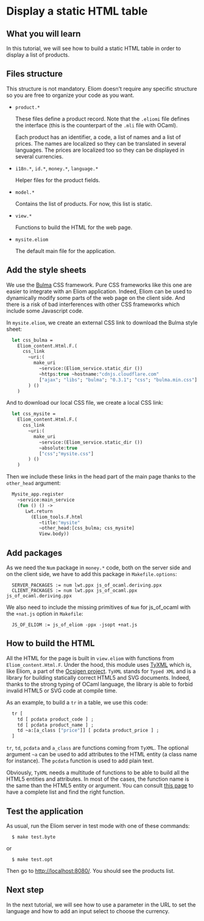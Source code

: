 # Display a static HTML table

## What you will learn

  In this tutorial, we will see how to build a static HTML table in order to display a list of products.

## Files structure

  This structure is not mandatory. Eliom doesn't require any specific structure so you are free to organize your code as you want.

  - `product.*`

    These files define a product record. Note that the `.eliomi` file defines the interface (this is the counterpart of the `.mli` file with OCaml).

    Each product has an identifier, a code, a list of names and a list of prices. The names are localized so they can be translated in several languages. The prices are localized too so they can be displayed in several currencies.

  - `i18n.*`, `id.*`, `money.*`, `language.*`

    Helper files for the product fields.

  - `model.*`

    Contains the list of products. For now, this list is static.

  - `view.*`

    Functions to build the HTML for the web page.

  - `mysite.eliom`

    The default main file for the application.

## Add the style sheets

We use the [Bulma](http://bulma.io/) CSS framework. Pure CSS frameworks like this one are easier to integrate with an Eliom application. Indeed, Eliom can be used to dynamically modify some parts of the web page on the client side. And there is a risk of bad interferences with other CSS frameworks which include some Javascript code.

In `mysite.eliom`, we create an external CSS link to download the Bulma style sheet:

```ocaml
  let css_bulma =
    Eliom_content.Html.F.(
      css_link
        ~uri:(
          make_uri
            ~service:(Eliom_service.static_dir ())
            ~https:true ~hostname:"cdnjs.cloudflare.com"
            ["ajax"; "libs"; "bulma"; "0.3.1"; "css"; "bulma.min.css"]
        ) ()
    )
```

And to download our local CSS file, we create a local CSS link:

```ocaml
  let css_mysite =
    Eliom_content.Html.F.(
      css_link
        ~uri:(
          make_uri
            ~service:(Eliom_service.static_dir ())
            ~absolute:true
            ["css";"mysite.css"]
        ) ()
    )
```

Then we include these links in the head part of the main page thanks to the `other_head` argument:

```ocaml
  Mysite_app.register
    ~service:main_service
    (fun () () ->
       Lwt.return
         (Eliom_tools.F.html
            ~title:"mysite"
            ~other_head:[css_bulma; css_mysite]
            View.body))
```

## Add packages

As we need the `Num` package in `money.*` code, both on the server side and on the client side, we have to add this package in `Makefile.options`:

```
  SERVER_PACKAGES := num lwt.ppx js_of_ocaml.deriving.ppx
  CLIENT_PACKAGES := num lwt.ppx js_of_ocaml.ppx js_of_ocaml.deriving.ppx
```

We also need to include the missing primitives of `Num` for js_of_ocaml with the `+nat.js` option in `Makefile`:

```
  JS_OF_ELIOM := js_of_eliom -ppx -jsopt +nat.js
```

## How to build the HTML

All the HTML for the page is built in `view.eliom` with functions from `Eliom_content.​Html.F`. Under the hood, this module uses [TyXML](http://ocsigen.org/tyxml/) which is, like Eliom, a part of the [Ocsigen project](http://ocsigen.org/). `TyXML` stands for `Typed XML` and is a library for building statically correct HTML5 and SVG documents. Indeed, thanks to the strong typing of OCaml language, the library is able to forbid invalid HTML5 or SVG code at compile time.

As an example, to build a `tr` in a table, we use this code:

```ocaml
  tr [
    td [ pcdata product_code ] ;
    td [ pcdata product_name ] ;
    td ~a:[a_class ["price"]] [ pcdata product_price ] ;
  ]
```

`tr`, `td`, `pcdata` and `a_class` are functions coming from `TyXML`. The optional argument `~a` can be used to add attributes to the HTML entity (a class name for instance). The `pcdata` function is used to add plain text.

Obviously, `TyXML` needs a multitude of functions to be able to build all the HTML5 entities and attributes. In most of the cases, the function name is the same than the HTML5 entity or argument. You can consult [this page](http://ocsigen.org/tyxml/dev/api/index_values) to have a complete list and find the right function.

## Test the application

  As usual, run the Eliom server in test mode with one of these commands:

```
  $ make test.byte
```

  or

```
  $ make test.opt
```

  Then go to [http://localhost:8080/](http://localhost:8080/). You should see the products list.


## Next step

  In the next tutorial, we will see how to use a parameter in the URL to set the language and how to add an input select to choose the currency.